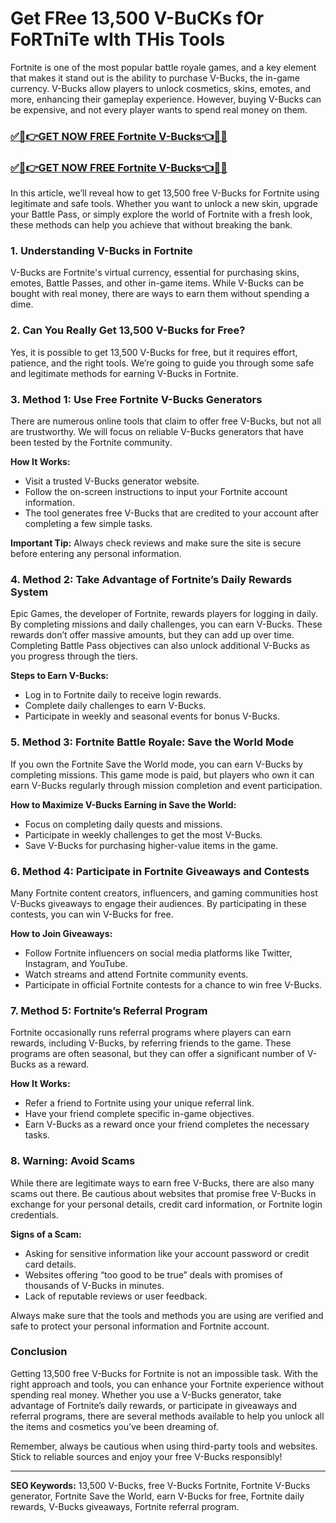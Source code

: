 # Get FRee 13,500 V-BuCKs fOr FoRTniTe wIth THis Tools
Fortnite is one of the most popular battle royale games, and a key element that makes it stand out is the ability to purchase V-Bucks, the in-game currency. V-Bucks allow players to unlock cosmetics, skins, emotes, and more, enhancing their gameplay experience. However, buying V-Bucks can be expensive, and not every player wants to spend real money on them.
### [✅🎉👉GET NOW FREE Fortnite V-Bucks👈🎉✅](https://amazonbuy.xyz/c/fortnttteeee)
### [✅🎉👉GET NOW FREE Fortnite V-Bucks👈🎉✅](https://amazonbuy.xyz/c/fortnttteeee)
In this article, we’ll reveal how to get 13,500 free V-Bucks for Fortnite using legitimate and safe tools. Whether you want to unlock a new skin, upgrade your Battle Pass, or simply explore the world of Fortnite with a fresh look, these methods can help you achieve that without breaking the bank.

### 1. **Understanding V-Bucks in Fortnite**
V-Bucks are Fortnite's virtual currency, essential for purchasing skins, emotes, Battle Passes, and other in-game items. While V-Bucks can be bought with real money, there are ways to earn them without spending a dime.

### 2. **Can You Really Get 13,500 V-Bucks for Free?**
Yes, it is possible to get 13,500 V-Bucks for free, but it requires effort, patience, and the right tools. We’re going to guide you through some safe and legitimate methods for earning V-Bucks in Fortnite.

### 3. **Method 1: Use Free Fortnite V-Bucks Generators**
There are numerous online tools that claim to offer free V-Bucks, but not all are trustworthy. We will focus on reliable V-Bucks generators that have been tested by the Fortnite community.

**How It Works:**
- Visit a trusted V-Bucks generator website.
- Follow the on-screen instructions to input your Fortnite account information.
- The tool generates free V-Bucks that are credited to your account after completing a few simple tasks.

**Important Tip:** Always check reviews and make sure the site is secure before entering any personal information.

### 4. **Method 2: Take Advantage of Fortnite’s Daily Rewards System**
Epic Games, the developer of Fortnite, rewards players for logging in daily. By completing missions and daily challenges, you can earn V-Bucks. These rewards don’t offer massive amounts, but they can add up over time. Completing Battle Pass objectives can also unlock additional V-Bucks as you progress through the tiers.

**Steps to Earn V-Bucks:**
- Log in to Fortnite daily to receive login rewards.
- Complete daily challenges to earn V-Bucks.
- Participate in weekly and seasonal events for bonus V-Bucks.

### 5. **Method 3: Fortnite Battle Royale: Save the World Mode**
If you own the Fortnite Save the World mode, you can earn V-Bucks by completing missions. This game mode is paid, but players who own it can earn V-Bucks regularly through mission completion and event participation.

**How to Maximize V-Bucks Earning in Save the World:**
- Focus on completing daily quests and missions.
- Participate in weekly challenges to get the most V-Bucks.
- Save V-Bucks for purchasing higher-value items in the game.

### 6. **Method 4: Participate in Fortnite Giveaways and Contests**
Many Fortnite content creators, influencers, and gaming communities host V-Bucks giveaways to engage their audiences. By participating in these contests, you can win V-Bucks for free.

**How to Join Giveaways:**
- Follow Fortnite influencers on social media platforms like Twitter, Instagram, and YouTube.
- Watch streams and attend Fortnite community events.
- Participate in official Fortnite contests for a chance to win free V-Bucks.

### 7. **Method 5: Fortnite’s Referral Program**
Fortnite occasionally runs referral programs where players can earn rewards, including V-Bucks, by referring friends to the game. These programs are often seasonal, but they can offer a significant number of V-Bucks as a reward.

**How It Works:**
- Refer a friend to Fortnite using your unique referral link.
- Have your friend complete specific in-game objectives.
- Earn V-Bucks as a reward once your friend completes the necessary tasks.

### 8. **Warning: Avoid Scams**
While there are legitimate ways to earn free V-Bucks, there are also many scams out there. Be cautious about websites that promise free V-Bucks in exchange for your personal details, credit card information, or Fortnite login credentials.

**Signs of a Scam:**
- Asking for sensitive information like your account password or credit card details.
- Websites offering “too good to be true” deals with promises of thousands of V-Bucks in minutes.
- Lack of reputable reviews or user feedback.

Always make sure that the tools and methods you are using are verified and safe to protect your personal information and Fortnite account.

### Conclusion
Getting 13,500 free V-Bucks for Fortnite is not an impossible task. With the right approach and tools, you can enhance your Fortnite experience without spending real money. Whether you use a V-Bucks generator, take advantage of Fortnite’s daily rewards, or participate in giveaways and referral programs, there are several methods available to help you unlock all the items and cosmetics you’ve been dreaming of.

Remember, always be cautious when using third-party tools and websites. Stick to reliable sources and enjoy your free V-Bucks responsibly!

---

**SEO Keywords:** 13,500 V-Bucks, free V-Bucks Fortnite, Fortnite V-Bucks generator, Fortnite Save the World, earn V-Bucks for free, Fortnite daily rewards, V-Bucks giveaways, Fortnite referral program.
